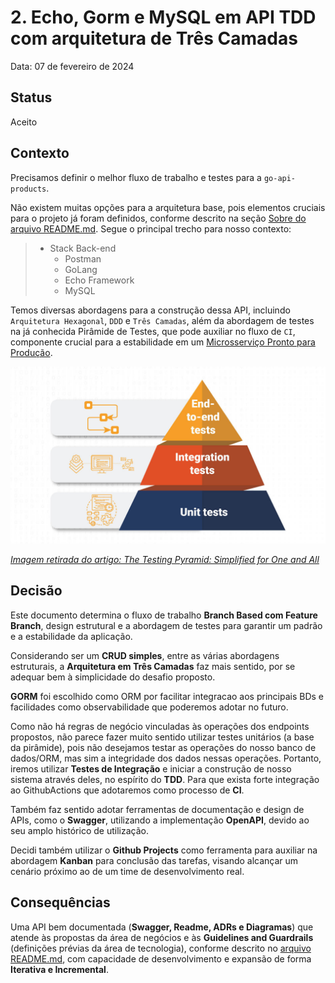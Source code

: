 # 2. Echo, Gorm e MySQL em API TDD com arquitetura de Três Camadas

Data: 07 de fevereiro de 2024

## Status

Aceito

## Contexto

Precisamos definir o melhor fluxo de trabalho e testes para a `go-api-products`.

Não existem muitas opções para a arquitetura base, pois elementos cruciais para o projeto já foram definidos, conforme descrito na seção [Sobre do arquivo README.md](../../../README.md). Segue o principal trecho para nosso contexto:

>
> - Stack Back-end
>   - Postman
>   - GoLang
>   - Echo Framework
>   - MySQL
>

Temos diversas abordagens para a construção dessa API, incluindo `Arquitetura Hexagonal`, `DDD` e `Três Camadas`, além da abordagem de testes na já conhecida Pirâmide de Testes, que pode auxiliar no fluxo de `CI`, componente crucial para a estabilidade em um [Microsserviço Pronto para Produção](https://www.amazon.com.br/Microsservi%C3%A7os-Prontos-Para-Produ%C3%A7%C3%A3o-Padronizados/dp/8575226215).

<img src="../../assets/images/layout/graphics/test_pyramid.jpg">

_[Imagem retirada do artigo: The Testing Pyramid: Simplified for One and All](https://www.headspin.io/blog/the-testing-pyramid-simplified-for-one-and-all)_

## Decisão

Este documento determina o fluxo de trabalho __Branch Based com Feature Branch__, design estrutural e a abordagem de testes para garantir um padrão e a estabilidade da aplicação.

Considerando ser um __CRUD simples__, entre as várias abordagens estruturais, a __Arquitetura em Três Camadas__ faz mais sentido, por se adequar bem à simplicidade do desafio proposto.

__GORM__ foi escolhido como ORM por facilitar integracao aos principais BDs e facilidades como observabilidade que poderemos adotar no futuro.

Como não há regras de negócio vinculadas às operações dos endpoints propostos, não parece fazer muito sentido utilizar testes unitários (a base da pirâmide), pois não desejamos testar as operações do nosso banco de dados/ORM, mas sim a integridade dos dados nessas operações. Portanto, iremos utilizar __Testes de Integração__ e iniciar a construção de nosso sistema através deles, no espírito do __TDD__. Para que exista forte integração ao GithubActions que adotaremos como processo de __CI__.

Também faz sentido adotar ferramentas de documentação e design de APIs, como o __Swagger__, utilizando a implementação __OpenAPI__, devido ao seu amplo histórico de utilização.

Decidi também utilizar o __Github Projects__ como ferramenta para auxiliar na abordagem __Kanban__ para conclusão das tarefas, visando alcançar um cenário próximo ao de um time de desenvolvimento real.

## Consequências

Uma API bem documentada (__Swagger, Readme, ADRs e Diagramas__) que atende às propostas da área de negócios e às __Guidelines and Guardrails__ (definições prévias da área de tecnologia), conforme descrito no [arquivo README.md](../../../README.md), com capacidade de desenvolvimento e expansão de forma __Iterativa e Incremental__.